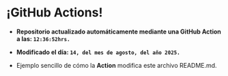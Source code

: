 # ¡GitHub Actions!
* **Repositorio actualizado automáticamente mediante una GitHub Action a las: `12:36:52hrs.`**
* **Modificado el día: `14, del mes de agosto, del año 2025.`**

* Ejemplo sencillo de cómo la **Action** modifica este archivo README.md.
